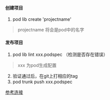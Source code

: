 #### 创建项目
1. pod lib create 'projectname' 

> projectname 将会是pod中的名字

#### 发布项目
1. pod lib lint xxx.podspec （检测是否存在错误）
>  xxx 为pod生成配置

2. 验证通过后，在git上打相应的tag 
3. pod trunk push xxx.podspec

[参考连接](http://www.pluto-y.com/cocoapods-contribute-for-open-source)
